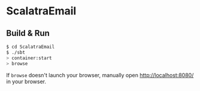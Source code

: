 # ScalatraEmail #

## Build & Run ##

```sh
$ cd ScalatraEmail
$ ./sbt
> container:start
> browse
```

If `browse` doesn't launch your browser, manually open [http://localhost:8080/](http://localhost:8080/) in your browser.
